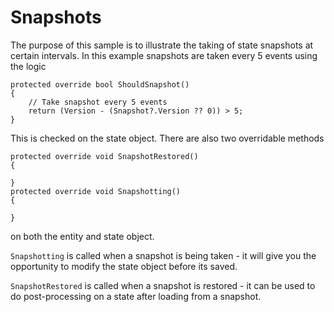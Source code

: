 # Snapshots

The purpose of this sample is to illustrate the taking of state snapshots at certain intervals.  In this example snapshots are taken every 5 events using the logic

```
protected override bool ShouldSnapshot()
{
	// Take snapshot every 5 events
    return (Version - (Snapshot?.Version ?? 0)) > 5;
}
```

This is checked on the state object.  There are also two overridable methods

```
protected override void SnapshotRestored()
{
	
}
protected override void Snapshotting()
{
	
}
```

on both the entity and state object.  

`Snapshotting` is called when a snapshot is being taken - it will give you the opportunity to modify the state object before its saved.

`SnapshotRestored` is called when a snapshot is restored - it can be used to do post-processing on a state after loading from a snapshot.
